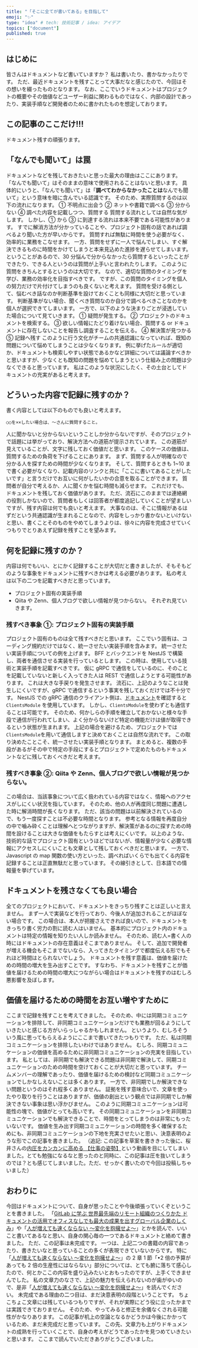 ```yaml
---
title: "「そこに全てが書いてある」を目指して"
emoji: "✨"
type: "idea" # tech: 技術記事 / idea: アイデア
topics: ["document"]
published: true
---
```


## はじめに

皆さんはドキュメントなど書いていますか？
私は書いたり、書かなかったりです。
ただ、最近ドキュメントを残すことって大事だなと感じたので、今回はその想いを綴ったものとなります。
なお、ここでいうドキュメントはプロジェクトの概要やその価値などユーザー利益に関わるものではなく、内部の設計であったり、実装手順など開発者のために書かれたものを想定しております。

## この記事のここだけ!!!

ドキュメント残すの頑張ります。

## 「なんでも聞いて」は罠

ドキュメントなどを残しておきたいと思った最大の理由はここにあります。
「なんでも聞いて」はそのままの意味で使用されることはないと思います。
具体的にいうと、「なんでも聞いて」は「**調べてわからなかったことは**なんでも聞いて」という意味を暗に含んでいる認識です。
そのため、実際質問するのは以下の流れになります。
① 不明点に出会う
② ネットや書籍で調べる
③ 分からない
④ 調べた内容を記載しつつ、質問する
質問する流れとしては自然な気がします。
しかし、① から ③ に到達する流れは本来不要である可能性があります。
すでに解消方法が分かっていることや、プロジェクト固有の話であれば調べるより聞いた方が早いからです。
質問すれば無駄に時間を使う必要がなく、効率的に業務をこなせます。
一方、質問をせずに一人で悩んでしまい、すぐ解決できるものに時間をかけてしまうと本来見込めた進捗を遅らせてしまいます。
ということがあるので、30 分悩んで分からなかったら質問するといったことができたり、できる人というのは質問が上手いと言われたりします。
このように質問をきちんとするというのは大切です。
なので、適切な質問のタイミングを学び、業務の効率化を目指すべきです。
ですが、この質問のタイミングを個人の努力だけで片付けてしまうのも良くないと考えます。
質問を受ける側として、悩むべき話なのか判断基準を設けておくことも同様に大切だと思っています。
判断基準がない場合、聞くべき質問なのか自分で調べるべきことなのかを個人が選択できてしまいます。
一方で、以下のような決まりごとが浸透していた場合について見ていきます。
① 疑問が発生する。
② プロジェクトのドキュメントを検索する。
③ 欲しい情報にたどり着けない場合、質問する or ドキュメントに存在しないことを報告し調査することを伝える。
④ 解決策が見つかる
⑤ 記録へ残す
このように行う文化がチームの共通認識になっていれば、既知の問題について悩めてしまうことは少なくなります。
例に挙げたルールが適切か、ドキュメントも検索しやすい状態であるかなど詳細については議論すべきかと思いますが、少なくとも既知の問題を悩めてしまうという仕組み上の問題は少なくできると思っています。
私はこのような状況にしたく、その土台としてドキュメントの充実があると考えます。

## どういった内容で記録に残すのか？

書く内容としては以下のものでも良いと考えます。

```
○○を××したい場合は、～さんに質問すること。
```

人に聞かないと分からないということしか分からないですが、そのプロジェクトで話題には挙がっており、解決方法への道筋が提示されています。
この道筋が見えていることが、文字に残しておく価値だと思います。
このケースの価値は、質問するための負荷を下げることにあります。
まず、質問する人が明確なので分かる人を探すための時間が少なくなります。
そして、質問するときも 1~10 まで書く必要がなくなり、記載内容のリンクと共に「ここに書いてあることがしたいです」と言うだけでお互いに何がしたいかの合意を取ることができます。
質問者が自分で考えるか、人に聞くかを悩む時間も減らせます。
これだけでも、ドキュメントを残しておく価値があります。
ただ、流石にこのままでは連絡網の役割しかないので、質問者もしくは回答者が都度追記していくことが望ましいですが、残す内容は何でも良いと考えます。
大事なのは、そこに情報があるはずだという共通認識が生まれることなので、内容をしっかり書かないといけないと思い、書くことそのものをやめてしまうよりは、徐々に内容を完成させていくつもりでとりあえず記録を残すことを望みます。

## 何を記録に残すのか？

内容は何でもいい、とにかく記録することが大切だと書きましたが、そもそもどのような事象をドキュメントに残すべきかは考える必要があります。
私の考えは以下の二つを記載すべきだと思っています。

- プロジェクト固有の実装手順
- Qiita や Zenn、個人ブログで欲しい情報が見つからない。
  それぞれ見ていきます。

### 残すべき事象 ①: プロジェクト固有の実装手順

プロジェクト固有のものは全て残すべきだと思います。
ここでいう固有は、コーディング規約だけではなく、統一させたい実装手順を含みます。
統一させたい実装手順についての例を上げます。
BFF とバックエンドを NestJS で構築し、両者を通信させる実装を行っているとします。
この時は、使用している技術と実装手順を記載すべきです。
仮に gRPC で通信をしているのに、そのことを記載していないと新しく入ってきた人は REST で通信しようとする可能性があります。
これは大きな手戻りを発生させます。
流石に、上記のようなことは発生しにくいですが、gRPC で通信するという事実を残しておくだけでは不十分です。
NestJS での gRPC 通信のクライアント側は、[ドキュメント](https://docs.nestjs.com/microservices/grpc#client)を確認すると`ClientsModule` を使用しています。
しかし、`ClientsModule`を使わずとも通信することは可能です。
そのため、何かしらの手順を確立しておかないと様々な手段で通信が行われてしまい、よく分からないけど特定の機能だけは値が取得できるという状態が生まれます。
上記の場合を避けるため、プロジェクトでは`ClientsModule`を用いて通信しますと決めておくことは自然な流れです。
この取り決めたことこそ、統一させたい実装手順となります。
まとめると、複数の手段があるがその中で特定の手段にするとプロジェクトで定めたものもドキュメントなどに残しておくべきだと考えます。

### 残すべき事象 ②: Qiita や Zenn、個人ブログで欲しい情報が見つからない。

この場合は、当該事象について広く扱われている内容ではなく、情報へのアクセスがしにくい状況を指しています。
そのため、他の人が再度同じ問題に遭遇した時に解消時間が長くなります。
ただ、該当の問題は以前解決されているので、もう一度探すことは不必要な時間となります。
参考となる情報を再度自分の中で嚙み砕くことは理解へとつながりますが、解決策があるのに探すための時間を設けることは大きな価値をもたらすとは考えにくいです。
以上のような、技術的な話でプロジェクト固有というほどではないが、情報量が少なく必要な情報にアクセスしにくいことも文章として残しておくべきだと思います。
一方で、Javascript の map 関数の使い方といった、調べればいくらでも出てくる内容を記録することは正直無駄だと思っています。
その線引きとして、日本語での情報量を挙げています。

## ドキュメントを残さなくても良い場合

全てのプロジェクトにおいて、ドキュメントをきっちり残すことは正しいと言えません。
まず一人で実装などを行っており、今後人が追加されることがほぼない場合です。
この場合は、本人が把握さえできれば良いので、ドキュメントをきっちり書く労力の割に読む人はいません。
基本的にプロジェクト内のドキュメントは特定の情報を知りたい人しか読みません。
そのため、読む人=書く人の時にはドキュメントの存在意義はそこまでありません。
そして、追加で開発者が増える機会もそこまでないなら、入ってきたタイミングで都度伝える形でもそれほど時間はとられないでしょう。
ドキュメントを残す意義は、価値を届けための時間の増大を生み出すことです。
すなわち、ドキュメントを残すことが価値を届けるための時間の増大につながらい場合はドキュメントを残すのはむしろ悪影響を及ぼします。

## 価値を届けるための時間をお互い増やすために

ここまで記録を残すことを考えてきました。
そのため、中には同期コミュニケーションを排除して、非同期コミュニケーションだけでも業務が回るようにしていきたいと感じる方がいらっしゃるかもしれません。
というより、むしろそういう風に思ってもらえるようにここまで書いてきたつもりです。
ただ、私は同期コミュニケーションを排除したいわけではありません。
むしろ、同期コミュニケーションの価値を高めるために非同期コミュニケーションの充実を目指しています。
私としては、非同期でも解決できる問題は非同期で解決して、同期コミュニケーションのための時間を空けておくことが大切だと思っています。
チームメンバーの理解であったり、価値を届けるための検討など同期コミュニケーションでしかなしえないことは多くあります。
一方で、非同期でしか解決できない問題というのはそれ程多くありません。
証拠を残す意味合いで、文章を使ったやり取りを行うことはありますが、価値の創出という観点では非同期でしか解決できない事象は思い浮かびません。
このように同期コミュニケーションは可能性の塊で、価値がとっても高いです。
その同期コミュニケーションを非同期コミュニケーションでも解決できることで、時間をとってしまうのは非常にもったいないです。
価値を生み出す同期コミュニケーションの時間を多く確保するためにも、非同期コミュニケーションの下地を充実させたいと思い、決意表明のような形でこの記事を書きました。
（追記: この記事を草案を書ききった後に、桜井さんの[内圧をカンカンに高める 【仕事の姿勢】](https://www.youtube.com/watch?v=X6FcraeKrSM)という動画を目にしてしまいました。とても勉強になるなと思ったのと同時に、この記事は圧を抜いてしまうのでは？とも感じてしまいました。ただ、せっかく書いたので今回は投稿しちゃいました）

## おわりに

今回はドキュメントについて、自身が思ったことや今後頑張っていくぞということを書きました。
「[GitLab に学ぶ 世界最先端のリモート組織のつくりかた ドキュメントの活用でオフィスなしでも最大の成果を出すグローバル企業のしくみ](https://www.seshop.com/product/detail/25794?gad_source=1&gclid=CjwKCAiA_aGuBhACEiwAly57MfJK7e_4WFtTdEIvrk0bQ7zqaD9b5C524LjLnI1qFn1LNbauSTy7MRoC1q8QAvD_BwE)」や「[人が増えても速くならない ～変化を抱擁せよ～](https://gihyo.jp/book/2023/978-4-297-13565-2)」とかを読んで、いいこと書いてあるなと思い、自身の関心毎の一つであるドキュメントと絡めて書きました。
ただ、この記事は未完成です。
一つは、上記二つの書籍の内容であったり、書きたいなと思っていることの多くが表現できていないからです。
特に「[人が増えても速くならない ～変化を抱擁せよ～](https://gihyo.jp/book/2023/978-4-297-13565-2)」の 2 章 1 節「•2 倍の予算があっても 2 倍の生産性にはならない」部分については、とても腑に落ちて感心したので、何とかここの内容を盛り込みたいとおもったのですが、上手くできませんでした。
私の文章力のなさで、上記の魅力を伝えられないのが歯がゆいので、是非「[人が増えても速くならない ～変化を抱擁せよ～](https://gihyo.jp/book/2023/978-4-297-13565-2)」を読んでください。
未完成である理由の二つ目は、まだ決意表明の段階ということです。
ちょこちょこ文章には残しているつもりですが、それが実際にどう役に立ったかまでは実践できておりません。
そのため、やってみると修正を余儀なくされる可能性がかなりあります。
この記事が机上の空論となるかどうかは今後にかかっているため、まだ未完成だと思っています。
この先、文章力も上がりドキュメントの成熟を行っていくことで、自身の考えがどうであったかを見つめていきたいと思います。
ここまで読んでいただきありがとうございました。
